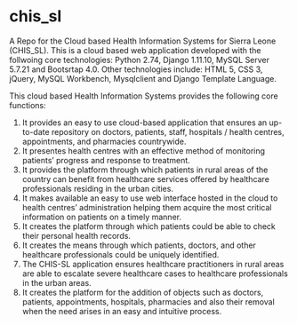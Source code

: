 # chis_sl
A Repo for the Cloud based Health Information Systems for Sierra Leone (CHIS_SL).
This is a cloud based web application developed with the follwoing core 
technologies: Python 2.74, Django 1.11.10, MySQL Server 5.7.21 and Bootsrtap 4.0.
Other technologies include:
HTML 5, CSS 3, jQuery, MySQL Workbench, Mysqlclient and Django Template Language.

This cloud based Health Information Systems provides the following core functions:
1.	It provides an easy to use cloud-based application that ensures an up-to-date 
repository on doctors, patients, staff, hospitals / health centres, appointments, 
and pharmacies countrywide.
2.	It presentes health centres with an effective method of monitoring patients’ 
progress and response to treatment. 
3.	It provides the platform through which patients in rural areas of the country 
can benefit from healthcare services offered by healthcare professionals residing 
in the urban cities. 
4.	It makes available an easy to use web interface hosted in the cloud to health 
centres’ administration helping them acquire the most critical information on 
patients on a timely manner.
5.	It creates the platform through which patients could be able to check their 
personal health records.
6.	It creates the means through which patients, doctors, and other healthcare 
professionals could be uniquely identified.
7.	The CHIS-SL application ensures healthcare practitioners in rural areas are 
able to escalate severe healthcare cases to healthcare professionals in the 
urban areas.
8.	It creates the platform for the addition of objects such as doctors, patients, 
appointments, hospitals, pharmacies and also their removal when the need arises in 
an easy and intuitive process. 
